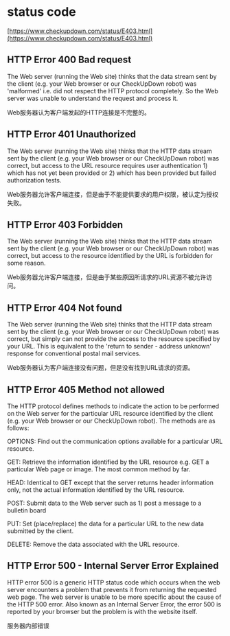 # status code

[https://www.checkupdown.com/status/E403.html](https://www.checkupdown.com/status/E403.html)

## HTTP Error 400 Bad request

The Web server \(running the Web site\) thinks that the data stream sent by the client \(e.g. your Web browser or our CheckUpDown robot\) was 'malformed' i.e. did not respect the HTTP protocol completely. So the Web server was unable to understand the request and process it.

Web服务器认为客户端发起的HTTP连接是不完整的。

## HTTP Error 401 Unauthorized

The Web server \(running the Web site\) thinks that the HTTP data stream sent by the client \(e.g. your Web browser or our CheckUpDown robot\) was correct, but access to the URL resource requires user authentication 1\) which has not yet been provided or 2\) which has been provided but failed authorization tests.

Web服务器允许客户端连接，但是由于不能提供要求的用户权限，被认定为授权失败。

## HTTP Error 403 Forbidden

The Web server \(running the Web site\) thinks that the HTTP data stream sent by the client \(e.g. your Web browser or our CheckUpDown robot\) was correct, but access to the resource identified by the URL is forbidden for some reason.

Web服务器允许客户端连接，但是由于某些原因所请求的URL资源不被允许访问。

## HTTP Error 404 Not found

The Web server \(running the Web site\) thinks that the HTTP data stream sent by the client \(e.g. your Web browser or our CheckUpDown robot\) was correct, but simply can not provide the access to the resource specified by your URL. This is equivalent to the 'return to sender - address unknown' response for conventional postal mail services.

Web服务器认为客户端连接没有问题，但是没有找到URL请求的资源。

## HTTP Error 405 Method not allowed

The HTTP protocol defines methods to indicate the action to be performed on the Web server for the particular URL resource identified by the client \(e.g. your Web browser or our CheckUpDown robot\). The methods are as follows:

OPTIONS: Find out the communication options available for a particular URL resource.

GET: Retrieve the information identified by the URL resource e.g. GET a particular Web page or image. The most common method by far.

HEAD: Identical to GET except that the server returns header information only, not the actual information identified by the URL resource.

POST: Submit data to the Web server such as 1\) post a message to a bulletin board

PUT: Set \(place/replace\) the data for a particular URL to the new data submitted by the client.

DELETE: Remove the data associated with the URL resource.

## HTTP Error 500 - Internal Server Error Explained

HTTP error 500 is a generic HTTP status code which occurs when the web server encounters a problem that prevents it from returning the requested web page. The web server is unable to be more specific about the cause of the HTTP 500 error. Also known as an Internal Server Error, the error 500 is reported by your browser but the problem is with the website itself.

服务器内部错误

